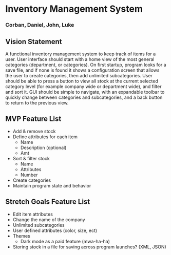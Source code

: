 # Inventory Management System
### Corban, Daniel, John, Luke

## Vision Statement
A functional inventory management system to keep track of items for a user.
User interface should start with a home view of the most general categories (department, or categories). 
On first startup, program looks for a save file, and if none is found it shows a configuration screen that allows the user to create categories, then add unlimited subcategories.
User should be able to press a button to view all stock at the current selected category level (for example company wide or department wide), and filter and sort it.
GUI should be simple to navigate, with an expandable toolbar to quickly change between categories and subcategories, and a back button to return to the previous view.

## MVP Feature List
- Add & remove stock
- Define attributes for each item 
  - Name
  - Description (optional)
  - Amt
- Sort & filter stock
  - Name
  - Attributes
  - Number 
- Create categories
- Maintain program state and behavior

## Stretch Goals Feature List
- Edit item attributes
- Change the name of the company
- Unlimited subcategories
- User defined attributes (color, size, ect)
- Themes
  - Dark mode as a paid feature (mwa-ha-ha)
- Storing stock in a file for saving across program launches? (XML, JSON) 
